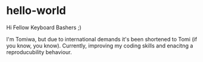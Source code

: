 # hello-world

Hi Fellow Keyboard Bashers ;)

I'm Tomiwa, but due to international demands it's been shortened to Tomi (if you know, you know).
Currently, improving my coding skills and enacitng a reproducubility behaviour.
